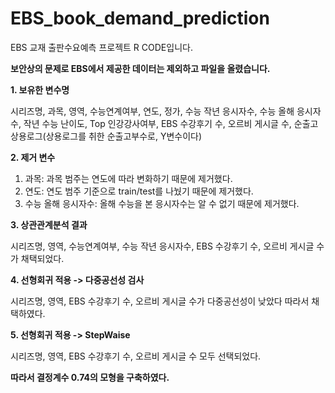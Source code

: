 # EBS_book_demand_prediction
EBS 교재 출판수요예측 프로젝트 R CODE입니다.

**보안상의 문제로 EBS에서 제공한 데이터는 제외하고 파일을 올렸습니다.**

**1. 보유한 변수명**

시리즈명, 과목, 영역, 수능연계여부, 연도, 정가, 수능 작년 응시자수, 수능 올해 응시자수, 작년 수능 난이도, Top 인강강사여부, 
EBS 수강후기 수, 오르비 게시글 수, 순출고상용로그(상용로그를 취한 순출고부수로, Y변수이다)

**2. 제거 변수**

1) 과목: 과목 범주는 연도에 따라 변화하기 때문에 제거했다.
2) 연도: 연도 범주 기준으로 train/test를 나눴기 때문에 제거했다.
3) 수능 올해 응시자수: 올해 수능을 본 응시자수는 알 수 없기 때문에 제거했다.

**3. 상관관계분석 결과**

시리즈명, 영역, 수능연계여부, 수능 작년 응시자수, EBS 수강후기 수, 오르비 게시글 수가 채택되었다.

**4. 선형회귀 적용 -> 다중공선성 검사**

시리즈명, 영역, EBS 수강후기 수, 오르비 게시글 수가 다중공선성이 낮았다 따라서 채택하였다.

**5. 선형회귀 적용 -> StepWaise**

시리즈명, 영역, EBS 수강후기 수, 오르비 게시글 수 모두 선택되었다.

**따라서 결정계수 0.74의 모형을 구축하였다.**
